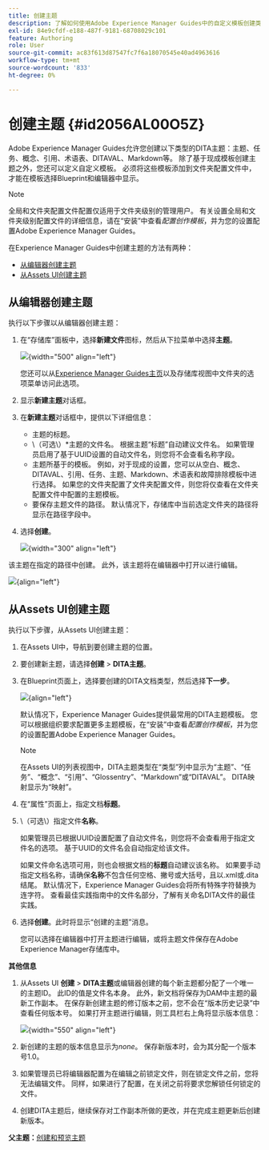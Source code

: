 ```yaml
---
title: 创建主题
description: 了解如何使用Adobe Experience Manager Guides中的自定义模板创建类型的DITA主题。
exl-id: 84e9cfdf-e188-487f-9181-68708029c101
feature: Authoring
role: User
source-git-commit: ac83f613d87547fc7f6a18070545e40ad4963616
workflow-type: tm+mt
source-wordcount: '833'
ht-degree: 0%

---
```


# 创建主题 {#id2056AL00O5Z}

Adobe Experience Manager Guides允许您创建以下类型的DITA主题：主题、任务、概念、引用、术语表、DITAVAL、Markdown等。 除了基于现成模板创建主题之外，您还可以定义自定义模板。 必须将这些模板添加到文件夹配置文件中，才能在模板选择Blueprint和编辑器中显示。

>[!NOTE]
>
> 全局和文件夹配置文件配置仅适用于文件夹级别的管理用户。 有关设置全局和文件夹级别配置文件的详细信息，请在“安装”中查看&#x200B;*配置创作模板*，并为您的设置配置Adobe Experience Manager Guides。


在Experience Manager Guides中创建主题的方法有两种：

- [从编辑器创建主题](#create-topics-from-the-editor)
- [从Assets UI创建主题](#create-topics-from-the-assets-ui)

## 从编辑器创建主题

执行以下步骤以从编辑器创建主题：

1. 在“存储库”面板中，选择&#x200B;**新建文件**&#x200B;图标，然后从下拉菜单中选择&#x200B;**主题**。

   ![](create-topic-option.png){width="500" align="left"}

   您还可以从[Experience Manager Guides主页](./intro-home-page.md)以及存储库视图中文件夹的选项菜单访问此选项。

2. 显示&#x200B;**新建主题**&#x200B;对话框。

3. 在&#x200B;**新建主题**&#x200B;对话框中，提供以下详细信息：
   - 主题的标题。
   - \（可选\）*主题的文件名。 根据主题“标题”自动建议文件名。 如果管理员启用了基于UUID设置的自动文件名，则您将不会查看名称字段。
   - 主题所基于的模板。 例如，对于现成的设置，您可以从空白、概念、DITAVAL、引用、任务、主题、Markdown、术语表和故障排除模板中进行选择。 如果您的文件夹配置了文件夹配置文件，则您将仅查看在文件夹配置文件中配置的主题模板。
   - 要保存主题文件的路径。 默认情况下，存储库中当前选定文件夹的路径将显示在路径字段中。

4. 选择&#x200B;**创建**。

   ![](images/create-topic-dialog-new.png){width="300" align="left"}

该主题在指定的路径中创建。 此外，该主题将在编辑器中打开以进行编辑。

![](images/new-topic-editor.png){align="left"}

## 从Assets UI创建主题

执行以下步骤，从Assets UI创建主题：

1. 在Assets UI中，导航到要创建主题的位置。

1. 要创建新主题，请选择&#x200B;**创建** \> **DITA主题**。

1. 在Blueprint页面上，选择要创建的DITA文档类型，然后选择&#x200B;**下一步**。

   ![](images/create_dita_topic.png){align="left"}

   默认情况下，Experience Manager Guides提供最常用的DITA主题模板。 您可以根据组织要求配置更多主题模板，在“安装”中查看&#x200B;*配置创作模板*，并为您的设置配置Adobe Experience Manager Guides。

   >[!NOTE]
   >
   > 在Assets UI的列表视图中，DITA主题类型在“类型”列中显示为“主题”、“任务”、“概念”、“引用”、“Glossentry”、“Markdown”或“DITAVAL”。 DITA映射显示为“映射”。

1. 在“属性”页面上，指定文档&#x200B;**标题**。

1. \（可选\）指定文件&#x200B;**名称**。

   如果管理员已根据UUID设置配置了自动文件名，则您将不会查看用于指定文件名的选项。 基于UUID的文件名会自动指定给该文件。

   如果文件命名选项可用，则也会根据文档的&#x200B;**标题**&#x200B;自动建议该名称。 如果要手动指定文档名称，请确保&#x200B;**名称**&#x200B;不包含任何空格、撇号或大括号，且以.xml或.dita结尾。 默认情况下，Experience Manager Guides会将所有特殊字符替换为连字符。 查看最佳实践指南中的文件名部分，了解有关命名DITA文件的最佳实践。

1. 选择&#x200B;**创建**。此时将显示“创建的主题”消息。

   您可以选择在编辑器中打开主题进行编辑，或将主题文件保存在Adobe Experience Manager存储库中。

**其他信息**

1. 从Assets UI **创建** \> **DITA主题**&#x200B;或编辑器创建的每个新主题都分配了一个唯一的主题ID。 此ID的值是文件名本身。 此外，新文档将保存为DAM中主题的最新工作副本。 在保存新创建主题的修订版本之前，您不会在“版本历史记录”中查看任何版本号。 如果打开主题进行编辑，则工具栏右上角将显示版本信息：

   ![](images/topic-version-none_cs.png){width="550" align="left"}

2. 新创建的主题的版本信息显示为&#x200B;*none*。 保存新版本时，会为其分配一个版本号1.0。

3. 如果管理员已将编辑器配置为在编辑之前锁定文件，则在锁定文件之前，您将无法编辑文件。 同样，如果进行了配置，在关闭之前将要求您解锁任何锁定的文件。

4. 创建DITA主题后，继续保存对工作副本所做的更改，并在完成主题更新后创建新版本。

**父主题：**[&#x200B;创建和预览主题](create-preview-topics.md)

